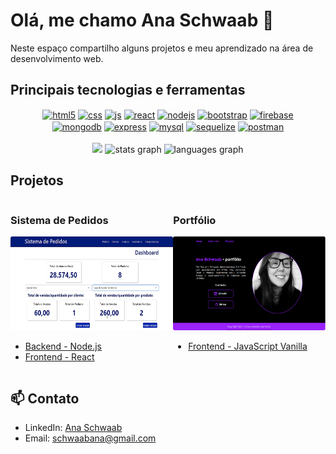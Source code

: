 
# Olá, me chamo Ana Schwaab 👋

Neste espaço compartilho alguns projetos e meu aprendizado na área de desenvolvimento web.


##  Principais tecnologias e ferramentas

<div align="center">
  <a href="https://www.w3.org/html/"><img align="center" alt="html5" src="https://img.shields.io/badge/HTML5-E34F26?style=for-the-badge&logo=html5&logoColor=white" /></a>
  <a href="https://www.w3schools.com/css/"><img align="center" alt="css" src="https://img.shields.io/badge/CSS3-1572B6?style=for-the-badge&logo=css3&logoColor=white" /></a>
  <a href="https://developer.mozilla.org/en-US/docs/Web/JavaScript"><img align="center" alt="js" src="https://img.shields.io/badge/JavaScript-F7DF1E?style=for-the-badge&logo=javascript&logoColor=black" /></a>
  <a href="https://reactjs.org/"><img align="center" alt="react" src="https://img.shields.io/badge/React-20232A?style=for-the-badge&logo=react&logoColor=61DAFB" /></a>
  <a href="https://nodejs.org"><img align="center" alt="nodejs" src="https://img.shields.io/badge/Node.js-43853D?style=for-the-badge&logo=node.js&logoColor=white" /></a>
  <a href="https://getbootstrap.com"><img align="center" alt="bootstrap" src="https://img.shields.io/badge/Bootstrap-563D7C?style=for-the-badge&logo=bootstrap&logoColor=white" /></a>
  <a href="https://firebase.google.com/"><img align="center" alt="firebase" src="https://img.shields.io/badge/Firebase-FFCA28?style=for-the-badge&logo=firebase&logoColor=black" /></br></a>
  <a href="https://www.mongodb.com/"><img align="center" alt="mongodb" src="https://img.shields.io/badge/MongoDB-47A248?style=for-the-badge&logo=mongodb&logoColor=white" /></a>
  <a href="https://expressjs.com"><img align="center" alt="express" src="https://img.shields.io/badge/Express.js-000000?style=for-the-badge&logo=express&logoColor=white" /></a>
  <a href="https://www.mysql.com/"><img align="center" alt="mysql" src="https://img.shields.io/badge/MySQL-005C84?style=for-the-badge&logo=mysql&logoColor=white" /></a>
  <a href="https://sequelize.org/"><img align="center" alt="sequelize" src="https://img.shields.io/badge/Sequelize-52B0E7?style=for-the-badge&logo=Sequelize&logoColor=white" /></a>
  <a href="https://postman.com"><img align="center" alt="postman" src="https://img.shields.io/badge/Postman-FF6C37?style=for-the-badge&logo=postman&logoColor=white" /></a>
</div></br>

<div align="center">
  <img src="https://github-readme-streak-stats.herokuapp.com/?user=anaschwaab&hide_border=true&theme=tokyonight&hide=stars,commits,prs,issues,contribs,date" height="150"/>
  <img src="https://github-readme-stats.vercel.app/api?hide_title=true&hide_rank=false&theme=tokyonight&show_icons=true&include_all_commits=false&count_private=true&disable_animations=false&locale=en&hide_border=true&username=anaschwaab" height="150" alt="stats graph"  />
  <img src="https://github-readme-stats.vercel.app/api/top-langs?locale=en&hide_title=true&layout=compact&card_width=320&langs_count=5&theme=tokyonight&hide_border=true&username=anaschwaab" height="150" alt="languages graph"  />
</div>

## Projetos


<div style="display: flex; justify-content: space-around;">

  <div>

  ### Sistema de Pedidos

  <img src="images/pedidos_dashboard.jpeg" height="150" style="border-radius: 3px;"/>
  
  - [Backend - Node.js](https://github.com/anaschwaab/desafio-back) 
  - [Frontend - React](https://github.com/anaschwaab/desafio-back)
  </div>

  <div>

  ### Portfólio

  <img src="images/portfolio.png" height="150" style="border-radius: 3px;"/>
  
  - [Frontend - JavaScript Vanilla](https://github.com/anaschwaab/portfolio)
  </div>
</div>


## 📫 Contato

- LinkedIn: [Ana Schwaab](https://www.linkedin.com/in/ana-schwaab/)
- Email: schwaabana@gmail.com

